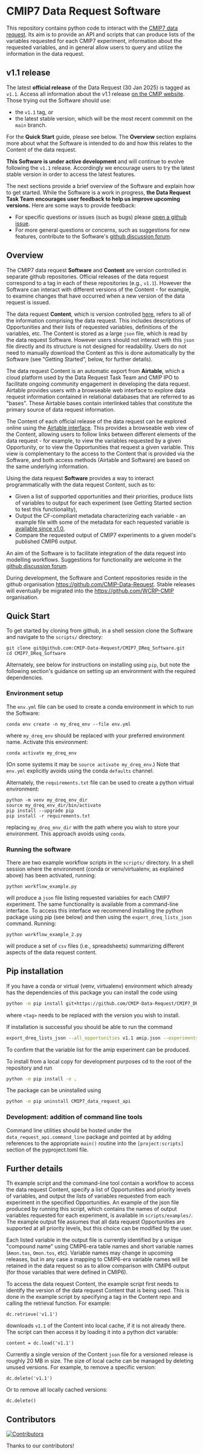 
# CMIP7 Data Request Software

This repository contains python code to interact with the [CMIP7 data request](https://wcrp-cmip.org/cmip7/cmip7-data-request/). 
Its aim is to provide an API and scripts that can produce lists of the variables requested for each CMIP7 experiment, information about the requested variables, and in general allow users to query and utilize the information in the data request.


## v1.1 release

The latest **official release** of the Data Request (30 Jan 2025) is tagged as `v1.1`. 
Access all information about the v1.1 release [on the CMIP website](https://wcrp-cmip.org/cmip7-data-request-v1-1/).
Those trying out the Software should use:
- the `v1.1` tag, or
- the latest stable version, which will be the most recent commmit on the `main` branch.

For the **Quick Start** guide, please see below.
The **Overview** section explains more about what the Software is intended to do and how this relates to the Content of the data request.

**This Software is under active development** and will continue to evolve following the `v1.1` release. 
Accordingly we encourage users to try the latest stable version in order to access the latest features.

The next sections provide a brief overview of the Software and explain how to get started.
While the Software is a work in progress, **the Data Request Task Team encourages user feedback to help us improve upcoming versions.**
Here are some ways to provide feedback:
- For specific questions or issues (such as bugs) please [open a github issue](https://github.com/CMIP-Data-Request/CMIP7_DReq_Software/issues).
- For more general questions or concerns, such as suggestions for new features, contribute to the Software's [github discussion forum](https://github.com/CMIP-Data-Request/CMIP7_DReq_Software/discussions).


## Overview

The CMIP7 data request **Software** and **Content** are version controlled in separate github repositories.
Official releases of the data request correspond to a tag in each of these repositories (e.g., `v1.1`). 
However the Software can interact with different versions of the Content - for example, to examine changes that have occurred when a new version of the data request is issued.

The data request **Content**, which is version controlled [here](https://github.com/CMIP-Data-Request/CMIP7_DReq_Content), refers to all of the information comprising the data request. 
This includes descriptions of Opportunities and their lists of requested variables, definitions of the variables, etc.
The Content is stored as a large `json` file, which is read by the data request Software. 
However users should not interact with this `json` file directly and its structure is not designed for readability.
Users do not need to manually download the Content as this is done automatically by the Software (see "Getting Started", below, for further details).

The data request Content is an automatic export from **Airtable**, which a cloud platform used by the Data Request Task Team and CMIP IPO to facilitate ongoing community engagement in developing the data request.
Airtable provides users with a browseable web interface to explore data request information contained in relational databases that are referred to as "bases".
These Airtable bases contain interlinked tables that constitute the primary source of data request information.

The Content of each official release of the data request can be explored online using the [Airtable interface](https://bit.ly/CMIP7-DReq-v1_0).
This provides a browseable web view of the Content, allowing users to follow links between different elements of the data request - for example, to view the variables requested by a given Opportunity, or to view the Opportunities that request a given variable.
This view is complementary to the access to the Content that is provided via the Software, and both access methods (Airtable and Software) are based on the same underlying information.


Using the data request **Software** provides a way to interact programmatically with the data request Content, such as to:

- Given a list of supported opportunities and their priorities, produce lists of variables to output for each experiment (see Getting Started section to test this functionality),
- Output the CF-compliant metadata characterizing each variable - an example file with some of the metadata for each requested variable is [available since v1.0](https://github.com/CMIP-Data-Request/CMIP7_DReq_Software/tree/main/scripts/variable_info/all_var_info.json),
- Compare the requested output of CMIP7 experiments to a given model's published CMIP6 output.

An aim of the Software is to facilitate integration of the data request into modelling workflows.
Suggestions for functionality are welcome in the [github discussion forum](https://github.com/CMIP-Data-Request/CMIP7_DReq_Software/discussions).


During development, the Software and Content repositories reside in the github organisation https://github.com/CMIP-Data-Request.
Stable releases will eventually be migrated into the https://github.com/WCRP-CMIP organisation.


## Quick Start

To get started by cloning from github, in a shell session clone the Software and navigate to the `scripts/` directory:
```
git clone git@github.com:CMIP-Data-Request/CMIP7_DReq_Software.git
cd CMIP7_DReq_Software
```
Alternately, see below for instructions on installing using `pip`, but note the following section's guidance on setting up an environment with the required dependencies.

### Environment setup

The `env.yml` file can be used to create a conda environment in which to run the Software:
```
conda env create -n my_dreq_env --file env.yml
```
where `my_dreq_env` should be replaced with your preferred environment name. 
Activate this environment:
```
conda activate my_dreq_env
```
(On some systems it may be `source activate my_dreq_env`.)
Note that `env.yml` explicitly avoids using the conda `defaults` channel.

Alternately, the `requirements.txt` file  can be used to create a python virtual environment:
```
python -m venv my_dreq_env_dir
source my_dreq_env_dir/bin/activate
pip install --upgrade pip
pip install -r requirements.txt
```
replacing `my_dreq_env_dir` with the path where you wish to store your environment.
This approach avoids using `conda`.

### Running the software

There are two example workflow scripts in the `scripts/` directory. 
In a shell session where the environment (conda or venv/virtualenv, as explained above) has been activated, running:
```
python workflow_example.py
```
will produce a `json` file listing requested variables for each CMIP7 experiment.
The same functionality is available from a command-line interface. To access this interface 
we recommend installing the python package using pip (see below) and then using the
`export_dreq_lists_json` command.
Running:
```
python workflow_example_2.py
```
will produce a set of `csv` files (i.e., spreadsheets) summarizing different aspects of the data request content.


## Pip installation

If you have a conda or virtual (venv, virtualenv) environment which already has the dependencies of
this package you can install the code using
```bash
python -m pip install git+https://github.com/CMIP-Data-Request/CMIP7_DReq_Software.git@<tag>
```
where `<tag>` needs to be replaced with the version you wish to
install.

If installation is successful you should be able to run the command 
```bash
export_dreq_lists_json --all_opportunities v1.1 amip.json --experiments amip
```
To confirm that the variable list for the amip experiment can be
produced.

To install from a local copy for development purposes cd to the root
of the repository and run
```bash
python -m pip install -e .
```

The package can be uninstalled using
```bash
python -m pip uninstall CMIP7_data_request_api
```

### Development: addition of command line tools

Command line utilities should be hosted under the
`data_request_api.command_line` package and pointed at by adding
references to the appropriate `main()` routine into the 
`[project:scripts]` section of the pyproject.toml file.

## Further details

Th example script and the command-line tool contain a workflow to access the data request Content, specify a list of Opportunities and priority levels of variables, and output the lists of variables requested from each experiment in the specified Opportunities.
An example of the json file produced by running this script, which contains the names of output variables requested for each experiment, is available in `scripts/examples/`.
The example output file assumes that all data request Opportunities are supported at all priority levels, but this choice can be modified by the user.

Each listed variable in the output file is currently identified by a unique "compound name" using CMIP6-era table names and short variable names (`Amon.tas`, `Omon.tos`, etc).
Variable names may change in upcoming releases, but in any case a mapping to CMIP6-era variable names will be retained in the data request so as to allow comparison with CMIP6 output (for those variables that were defined in CMIP6).

To access the data request Content, the example script first needs to identify the version of the data request Content that is being used. 
This is done in the example script by specifying a tag in the Content repo and calling the retrieval function.
For example:
```
dc.retrieve('v1.1')
```
downloads `v1.1` of the Content into local cache, if it is not already there.
The script can then access it by loading it into a python dict variable:
```
content = dc.load('v1.1')
```
Currently a single version of the Content `json` file for a versioned release is roughly 20 MB in size.
The size of local cache can be managed by deleting unused versions.
For example, to remove a specific version:
```
dc.delete('v1.1')
```
Or to remove all locally cached versions:
```
dc.delete()
```

## Contributors

[![Contributors](https://contrib.rocks/image?repo=CMIP-Data-Request/CMIP7_DReq_Software)](https://github.com/CMIP-Data-Request/CMIP7_DReq_Software/graphs/contributors/)

Thanks to our contributors!

